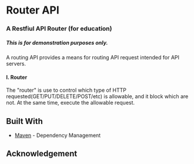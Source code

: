 

# Router API

### A Restfiul API Router (for education) 
##### This is for demonstration purposes only.
A routing API provides a means for routing API request intended for API servers. 
 


#### I. Router
The "router" is use to control which type of HTTP requested(GET/PUT/DELETE/POST/etc) is allowable, 
and it block which are not. At the same time, execute the allowable request.


## Built With 
   * [Maven](https://maven.apache.org/) - Dependency Management
        
        
        
## Acknowledgement